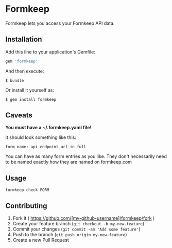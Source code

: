 # Formkeep

Formkeep lets you access your Formkeep API data.

## Installation

Add this line to your application's Gemfile:

```ruby
gem 'formkeep'
```

And then execute:

    $ bundle

Or install it yourself as:

    $ gem install formkeep

## Caveats

**You must have a ~/.formkeep.yaml file!**

It should look something like this:

~~~
form_name: api_endpoint_url_in_full
~~~

You can have as many form entries as you like. They don't necessarily need to be named exactly how they are named on formkeep.com

## Usage

~~~
formkeep check FORM
~~~

## Contributing

1. Fork it ( https://github.com/[my-github-username]/formkeep/fork )
2. Create your feature branch (`git checkout -b my-new-feature`)
3. Commit your changes (`git commit -am 'Add some feature'`)
4. Push to the branch (`git push origin my-new-feature`)
5. Create a new Pull Request
